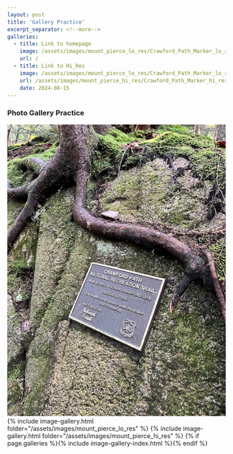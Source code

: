 ```yaml
---
layout: post
title: 'Gallery Practice'
excerpt_separator: <!--more-->
galleries:
  - title: Link to homepage
    image: /assets/images/mount_pierce_lo_res/Crawford_Path_Marker_lo_res.jpg
    url: /
  - title: Link to Hi_Res
    image: /assets/images/mount_pierce_lo_res/Crawford_Path_Marker_lo_res.jpg
    url: /assets/images/mount_pierce_hi_res/Crawford_Path_Marker_hi_res.jpg
    date: 2024-08-15
---
```

<!--more-->
### Photo Gallery Practice
![ Crawford Path Marker ](/assets/images/mount_pierce_hi_res/Crawford_Path_Marker_hi_res.jpg)
{% include image-gallery.html folder="/assets/images/mount_pierce_lo_res" %}
{% include image-gallery.html folder="/assets/images/mount_pierce_hi_res" %}
{% if page.galleries %}{% include image-gallery-index.html %}{% endif %}
